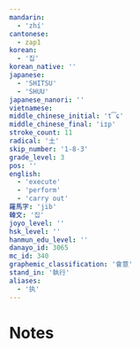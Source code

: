 ```yaml
---
mandarin:
  - 'zhí'
cantonese:
  - zap1
korean:
  - '집'
korean_native: ''
japanese:
  - 'SHITSU'
  - 'SHUU'
japanese_nanori: ''
vietnamese:
middle_chinese_initial: 't͡ɕ'
middle_chinese_final: 'iɪp'
stroke_count: 11
radical: '土'
skip_number: '1-8-3'
grade_level: 3
pos: ''
english:
  - 'execute'
  - 'perform'
  - 'carry out'
羅馬字: 'jib'
韓文: '집'
joyo_level: ''
hsk_level: ''
hanmun_edu_level: ''
danayo_id: 3065
mc_id: 340
graphemic_classification: '會意'
stand_in: '執行'
aliases:
  - '执'
---
```


# Notes
